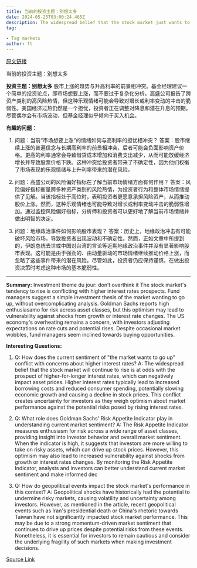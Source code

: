 ```yaml
---
title: 当前的投资主题：别想太多
date: 2024-05-25T03:00:24.465Z
description: The widespread belief that the stock market just wants to go up is conflicting with the prospect of higher-for-longer rates
tag: 

- Tag markets
author: ft
---
```


[原文链接](https://ft.com/content/348edc39-eaaf-4978-a265-afa882d1b489)

当前的投资主题：别想太多

**投资主题：别想太多**
股市上涨的趋势与升高利率的前景相冲突。基金经理建议一个简单的投资论点，即市场想要上涨，而不要过于复杂化分析。高盛公司报告了跨资产类别的高风险热情，但这种乐观情绪可能会导致对增长或利率变动的冲击的脆弱性。美国经济过热仍然是一个担忧，投资者正在调整对降息和潜在升息的预期。尽管偶尔会有市场波动，但基金经理似乎倾向于买入机会。

**有趣的问题：**

1. 问题：当前“市场想要上涨”的情绪如何与高利率的担忧相冲突？
   答案：股市继续上涨的普遍信念与长期高利率的前景相冲突，后者可能会负面影响资产价格。更高的利率通常会导致借贷成本增加和消费支出减少，从而可能放缓经济增长并导致股票价格下跌。这种冲突给投资者带来了不确定性，因为他们权衡了市场表现的乐观情绪与上升利率带来的潜在风险。

2. 问题：高盛公司的风险偏好指标在了解当前市场情绪方面有何作用？
   答案：风险偏好指标衡量跨多种资产类别的风险热情，为投资者行为和整体市场情绪提供了见解。当该指标处于高位时，表明投资者更愿意承担风险资产，从而推动股价上涨。然而，这种乐观情绪也可能导致对增长或利率变动冲击的脆弱性增加。通过监控风险偏好指标，分析师和投资者可以更好地了解当前市场情绪并做出明智的决定。

3. 问题：地缘政治事件如何影响股市表现？
   答案：历史上，地缘政治冲击有可能破坏风险市场，导致投资者出现波动和不确定性。然而，正如文章中所提到的，伊朗总统去世或中国对台湾的言论等近期地缘政治事件并没有显著影响股市表现。这可能是由于强劲的、由动量驱动的市场情绪继续推动价格上涨，而忽略了这些事件带来的潜在风险。尽管如此，投资者仍应保持谨慎，在做出投资决策时考虑这种市场的基本脆弱性。

---

**Summary:**
Investment theme du jour: don’t overthink it
The stock market's tendency to rise is conflicting with higher interest rates prospects. Fund managers suggest a simple investment thesis of the market wanting to go up, without overcomplicating analysis. Goldman Sachs reports high enthusiasamo for risk across asset classes, but this optimism may lead to vulnerability against shocks from growth or interest rate changes. The US economy's overheating remains a concern, with investors adjusting expectations on rate cuts and potential rises. Despite occasional market wobbles, fund managers seem inclined towards buying opportunities.

**Interesting Questions:**
1. Q: How does the current sentiment of "the market wants to go up" conflict with concerns about higher interest rates?
   A: The widespread belief that the stock market will continue to rise is at odds with the prospect of higher-for-longer interest rates, which can negatively impact asset prices. Higher interest rates typically lead to increased borrowing costs and reduced consumer spending, potentially slowing economic growth and causing a decline in stock prices. This conflict creates uncertainty for investors as they weigh optimism about market performance against the potential risks posed by rising interest rates.
2. Q: What role does Goldman Sachs' Risk Appetite Indicator play in understanding current market sentiment?
   A: The Risk Appetite Indicator measures enthusiasm for risk across a wide range of asset classes, providing insight into investor behavior and overall market sentiment. When the indicator is high, it suggests that investors are more willing to take on risky assets, which can drive up stock prices. However, this optimism may also lead to increased vulnerability against shocks from growth or interest rates changes. By monitoring the Risk Appetite Indicator, analysts and investors can better understand current market sentiment and make informed dec

3. Q: How do geopolitical events impact the stock market's performance in this context?
   A: Geopolitical shocks have historically had the potential to undermine risky markets, causing volatility and uncertainty among investors. However, as mentioned in the article, recent geopolitical events such as Iran's presidential death or China's rhetoric towards Taiwan have not significantly impacted stock market performance. This may be due to a strong momentum-driven market sentiment that continues to drive up prices despite potential risks from these events. Nonetheless, it is essential for investors to remain cautious and consider the underlying fragility of such markets when making investment decisions.

[Source Link](https://ft.com/content/348edc39-eaaf-4978-a265-afa882d1b489)

